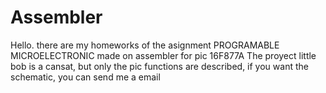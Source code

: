 # Assembler
Hello. there are my homeworks of the asignment PROGRAMABLE MICROELECTRONIC made on assembler for pic 16F877A
The proyect little bob is a cansat, but only the pic functions are described, if you want the schematic, you can send me a email
